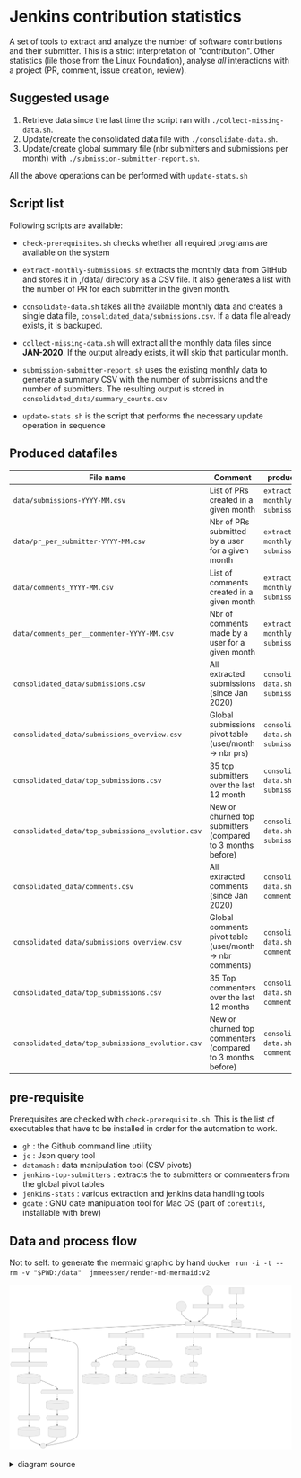 # Jenkins contribution statistics

A set of tools to extract and analyze the number of software contributions and their submitter.
This is a strict interpretation of "contribution". Other statistics (lile those from the Linux Foundation), analyse *all* interactions with a project (PR, comment, issue creation, review).

## Suggested usage

1. Retrieve data since the last time the script ran with `./collect-missing-data.sh`.
1. Update/create the consolidated data file with `./consolidate-data.sh`.
1. Update/create global summary file (nbr submitters and submissions per month) with `./submission-submitter-report.sh`.

All the above operations can be performed with `update-stats.sh`

## Script list

Following scripts are available:
- `check-prerequisites.sh` checks whether all required programs are available on the system
- `extract-monthly-submissions.sh` extracts the monthly data from GitHub and stores it in ,/data/ directory as a CSV file. It also generates a list with the number of PR for each submitter in the given month.
- `consolidate-data.sh` takes all the available monthly data and creates a single data file, `consolidated_data/submissions.csv`. If a data file already exists, it is backuped.
- `collect-missing-data.sh` will extract all the monthly data files since **JAN-2020**. If the output already exists, it will skip that particular month.
- `submission-submitter-report.sh` uses the existing monthly data to generate a summary CSV with the number of submissions and the number of submitters. The resulting output is stored in `consolidated_data/summary_counts.csv`

- `update-stats.sh` is the script that performs the necessary update operation in sequence

## Produced datafiles

| File name | Comment | produced by |
| -------------------------------------------- | ------------------------------------------------ | -------------------------------- |
| `data/submissions-YYYY-MM.csv`               | List of PRs created in a given month             | `extract-monthly-submissions.sh` |
| `data/pr_per_submitter-YYYY-MM.csv`          | Nbr of PRs submitted by a user for a given month | `extract-monthly-submissions.sh` |
| `data/comments_YYYY-MM.csv`                  | List of comments created in a given month        | `extract-monthly-submissions.sh` |
| `data/comments_per__commenter-YYYY-MM.csv`   | Nbr of comments made by a user for a given month | `extract-monthly-submissions.sh` |
| `consolidated_data/submissions.csv`          | All extracted submissions (since Jan 2020)       | `consolidate-data.sh submissions` |
| `consolidated_data/submissions_overview.csv` | Global submissions pivot table (user/month -> nbr prs)   | `consolidate-data.sh submissions` |
| `consolidated_data/top_submissions.csv`      | 35 top submitters over the last 12 month                 | `consolidate-data.sh submissions` |
| `consolidated_data/top_submissions_evolution.csv` | New or churned top submitters (compared to 3 months before) | `consolidate-data.sh submissions` |
| `consolidated_data/comments.csv`             | All extracted comments (since Jan 2020)                  | `consolidate-data.sh comments` |
| `consolidated_data/submissions_overview.csv` | Global comments pivot table (user/month -> nbr comments) | `consolidate-data.sh comments` |
| `consolidated_data/top_submissions.csv`      | 35 Top commenters over the last 12 months                | `consolidate-data.sh comments` |
| `consolidated_data/top_submissions_evolution.csv` | New or churned top commenters (compared to 3 months before) | `consolidate-data.sh comments` |


## pre-requisite

Prerequisites are checked with `check-prerequisite.sh`. 
This is the list of executables that have to be installed in order for the automation to work.

- `gh` : the Github command line utility
- `jq` : Json query tool
- `datamash` : data manipulation tool (CSV pivots)
- `jenkins-top-submitters` : extracts the to submitters or commenters from the global pivot tables
- `jenkins-stats` : various extraction and jenkins data handling tools
- `gdate` : GNU date manipulation tool for Mac OS (part of `coreutils`, installable with brew)

## Data and process flow

Not to self: to generate the mermaid graphic by hand `docker run -i -t --rm -v "$PWD:/data"  jmmeessen/render-md-mermaid:v2`

![data & process flowchart](flowchart.svg)
<details>
  <summary>diagram source</summary>
  This details block is collapsed by default when viewed in GitHub. This hides the mermaid graph definition, while the rendered image
  linked above is shown. The details tag has to follow the image tag. (newlines allowed)


```mermaid
flowchart TD
	start1(("`Start
	(others)
	 `"))

    start2(("`Start
    (jenkins)
     `"))

    extract_end((End))

    %% Processes

	A[[update-benchmark-stats.sh]]
	B[[update-stats.sh]]
    C[[collect-missing-data.sh]]
    D[[consolidate-data.sh submissions]]
    E[[consolidate-data.sh comments]]
    F[[submission-submitter-report.sh]]
    G[[comment-commenter-report.sh]]
    extracData[[extract-monthly-submissions.sh]]
    get_submitters{{"jenkins-stats get submitters {org}"}}
    get_commenters{{"jenkins-stats get commenters"}}
    top_extract{{jenkins-top-submitters </br> extract}}
    top_compare{{jenkins-top-submitters </br>compare}}

    %% data files
    submission_month[(submission_YYMM.csv)]
    monththlyPivot_submit[(pr_per_submitter.csv)]
    comments_month[(comments_YYMM.csv)]
    monththlyPivot_comment[(comments_per_</br>_commenter.csv)]
    global_submissions[(submissions.csv)]
    global_submissionsOverview[(submissions_overview.csv)]
    top_submission[(top_submissions.csv)]
    top_submission_evol[(top_submissions_evolution.csv)]

    global_comments[(comments.csv)]
    global_commentsOverview[(comments_overview.csv)]

    %% legend
    legend_app[[Application </br>or script]]
    legend_sub{{sub routine}}
    legend_data[(data file)]
    legend_app --> legend_sub -.-> legend_data

    %% pivot processes
    monthlypivot_subm{{pivot monthly data}}
    monthlypivot_comment{{pivot monthly data}}
    subm_overview_pivot{{pivot}}
    comment_overview_pivot{{pivot}}

    
    %% flow
	start1 --> A -- loops through orgs --> B
	start2 --> B
    B --> C -- monthly data missing ? --> extracData  --> get_submitters
    get_submitters -.-> submission_month --> monthlypivot_subm -.-> monththlyPivot_submit --> extract_end --> C
    submission_month --> get_commenters -.-> comments_month --> monthlypivot_comment -.-> monththlyPivot_comment --> extract_end
    B --> D -.-> global_submissions
    global_submissions --> subm_overview_pivot -.-> global_submissionsOverview
    global_submissions --> top_extract --> top_submission
    global_submissions --> top_compare --> top_submission_evol
    B --> E -.-> global_comments --> comment_overview_pivot -.-> global_commentsOverview
    B --> F 
    B --> G
```
</details>
